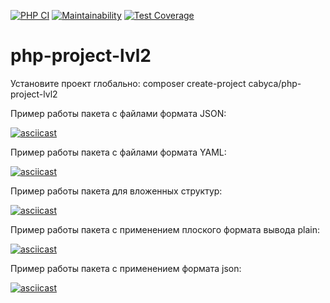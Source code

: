[![PHP CI](https://github.com/Cabyca/php-project-lvl2/workflows/PHP%20CI/badge.svg)](https://github.com/Cabyca/php-project-lvl2/actions)
[![Maintainability](https://api.codeclimate.com/v1/badges/6b20d40ef951e714bf45/maintainability)](https://codeclimate.com/github/Cabyca/php-project-lvl2/maintainability)
[![Test Coverage](https://api.codeclimate.com/v1/badges/6b20d40ef951e714bf45/test_coverage)](https://codeclimate.com/github/Cabyca/php-project-lvl2/test_coverage)

# php-project-lvl2

Установите проект глобально: composer create-project cabyca/php-project-lvl2

Пример работы пакета с файлами формата JSON:

[![asciicast](https://asciinema.org/a/365270.svg)](https://asciinema.org/a/365270)

Пример работы пакета с файлами формата YAML:

[![asciicast](https://asciinema.org/a/368388.svg)](https://asciinema.org/a/368388)

Пример работы пакета для вложенных структур:

[![asciicast](https://asciinema.org/a/372222.svg)](https://asciinema.org/a/372222)

Пример работы пакета с применением плоского формата вывода plain:

[![asciicast](https://asciinema.org/a/4mvxpSmOYkPZQMjyhrdAzhTd5.svg)](https://asciinema.org/a/4mvxpSmOYkPZQMjyhrdAzhTd5)

Пример работы пакета с применением формата json:

[![asciicast](https://asciinema.org/a/Kd27DSC22IefOeoe35z12Jxr1.svg)](https://asciinema.org/a/Kd27DSC22IefOeoe35z12Jxr1)
